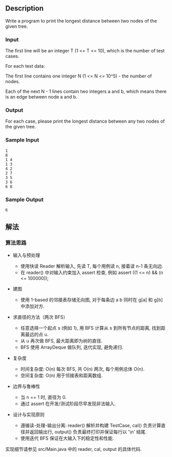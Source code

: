 ## Description

Write a program to print the longest distance between two nodes of the given tree.

### Input

The first line will be an integer T (1 <= T <= 10), which is the number of test cases.

For each test data:

The first line contains one integer N (1 <= N <= 10^5) - the number of nodes.

Each of the next N - 1 lines contain two integers a and b, which means there is an edge between node a and b.

### Output

For each case, please print the longest distance between any two nodes of the given tree.

### Sample Input

```log
1
8
1 4
1 3
4 2
2 7
3 5
3 6
6 8
```

### Sample Output

```log
6
```

## 解法

### 算法思路

- 输入与预处理
  - 使用快读 Reader 解析输入, 先读 T, 每个用例读 n, 接着读 n-1 条无向边.
  - 在 reader() 中对输入约束加入 assert 检查, 例如 assert ((1 <= n) && (n <= 100000));

- 建图
  - 使用 1-based 的邻接表存储无向图, 对于每条边 a b 同时在 g[a] 和 g[b] 中添加对方.

- 求直径的方法（两次 BFS）
  - 任意选择一个起点 s (例如 1), 用 BFS 计算从 s 到所有节点的距离, 找到距离最远的点 u.
  - 从 u 再次做 BFS, 最大距离即为树的直径.
  - BFS 使用 ArrayDeque 做队列, 迭代实现, 避免递归.

- 复杂度
  - 时间复杂度: O(n) 每次 BFS, 共 O(n) 两次, 每个用例总体 O(n).
  - 空间复杂度: O(n) 用于邻接表和距离数组.

- 边界与鲁棒性
  - 当 n == 1 时, 直径为 0.
  - 通过 assert 在开发/测试阶段尽早发现非法输入.

- 设计与实现原则
  - 遵循读-处理-输出分离: reader() 解析并构建 TestCase, cal() 负责计算直径并返回输出行, output() 负责最终打印并保证每行以 '\n' 结尾.
  - 使用迭代 BFS 保证在大输入下的稳定性和性能.

实现细节请参见 src/Main.java 中的 reader, cal, output 的具体代码.

